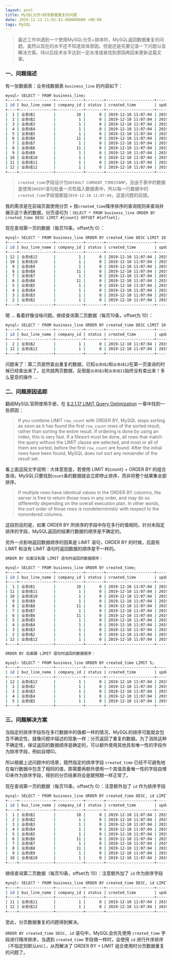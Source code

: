 ```yaml
---
layout: post
title: MySQL分页+排序数据重复的问题
date: 2019-12-12 11:03:43.000000000 +08:00
tags: MySQL
---
```


>最近工作中遇到一个使用MySQL分页+排序时，MySQL返回数据重复的问题。虽然以现在的水平还不知道具体原因，但是还是先要记录一下问题以及解决方案。待以后技术水平达到一定水准或者找到原因再回来更新这篇文章。

### 一、问题描述

有一张数据表：业务线数据表 `business_line` 的内容如下：

```bash
mysql> SELECT * FROM business_line;
+----+---------------+------------+--------+---------------------+---------------------+
| id | buz_line_name | company_id | status | created_time        | updated_time        |
+----+---------------+------------+--------+---------------------+---------------------+
|  1 | 业务线1        |         10 |      0 | 2019-12-10 11:07:04 | 2019-12-12 10:47:04 |
|  2 | 业务线2        |          1 |      0 | 2019-12-10 11:07:04 | 2019-12-12 11:41:21 |
|  3 | 业务线3        |          1 |      0 | 2019-12-10 11:07:04 | 2019-12-12 11:41:22 |
|  4 | 业务线4        |          1 |      0 | 2019-12-10 11:07:04 | 2019-12-12 11:41:23 |
|  5 | 业务线5        |          1 |      0 | 2019-12-10 11:07:04 | 2019-12-12 11:41:24 |
|  6 | 业务线6        |         11 |      0 | 2019-12-10 11:07:04 | 2019-12-12 11:41:25 |
|  7 | 业务线7        |          1 |      0 | 2019-12-10 11:07:04 | 2019-12-12 11:41:26 |
|  8 | 业务线8        |         11 |      0 | 2019-12-10 11:07:04 | 2019-12-12 11:41:27 |
|  9 | 业务线9        |          1 |      0 | 2019-12-10 11:07:04 | 2019-12-12 11:41:28 |
| 10 | 业务线10       |          1 |      0 | 2019-12-10 11:07:04 | 2019-12-12 11:41:30 |
| 11 | 业务线11       |          1 |      0 | 2019-12-10 11:07:04 | 2019-12-12 11:41:34 |
| 12 | 业务线12       |          1 |      0 | 2019-12-10 11:07:04 | 2019-12-12 11:41:37 |
+----+---------------+------------+--------+---------------------+---------------------+
```

>`created_time`字段设计为`DEFAULT CURRENT_TIMESTAMP`，且由于表中的数据是使用`INSERT`语句批量一次性插入数据表中，所以每一行数据中的`created_time`字段值都是`2019-12-10 11:07:04`，这是问题的前提。

我的需求是在前端页面使用分页 + 按`created_time`降序排序的查询规则来查询并展示这个表的数据，分页语句为：`SELECT * FROM business_line ORDER BY created_time DESC LIMIT #{count} OFFSET #{offset};`

现在查询第一页的数据（每页10条，offset为 0）：

```bash
mysql> SELECT * FROM business_line ORDER BY created_time DESC LIMIT 10 OFFSET 0;
+----+---------------+------------+--------+---------------------+---------------------+
| id | buz_line_name | company_id | status | created_time        | updated_time        |
+----+---------------+------------+--------+---------------------+---------------------+
| 12 | 业务线12       |          1 |      0 | 2019-12-10 11:07:04 | 2019-12-12 11:41:37 |
| 10 | 业务线10       |          1 |      0 | 2019-12-10 11:07:04 | 2019-12-12 11:41:30 |
|  9 | 业务线9        |          1 |      0 | 2019-12-10 11:07:04 | 2019-12-12 11:41:28 |
|  8 | 业务线8        |         11 |      0 | 2019-12-10 11:07:04 | 2019-12-12 11:41:27 |
|  7 | 业务线7        |          1 |      0 | 2019-12-10 11:07:04 | 2019-12-12 11:41:26 |
|  6 | 业务线6        |         11 |      0 | 2019-12-10 11:07:04 | 2019-12-12 11:41:25 |
|  5 | 业务线5        |          1 |      0 | 2019-12-10 11:07:04 | 2019-12-12 11:41:24 |
|  4 | 业务线4        |          1 |      0 | 2019-12-10 11:07:04 | 2019-12-12 11:41:23 |
|  3 | 业务线3        |          1 |      0 | 2019-12-10 11:07:04 | 2019-12-12 11:41:22 |
|  2 | 业务线2        |          1 |      0 | 2019-12-10 11:07:04 | 2019-12-12 11:41:21 |
+----+---------------+------------+--------+---------------------+---------------------+
```

嗯 ... 看着好像没啥问题。继续查询第二页数据（每页10条，offset为 10）：

````bash
mysql> SELECT * FROM business_line ORDER BY created_time DESC LIMIT 10 OFFSET 10;
+----+---------------+------------+--------+---------------------+---------------------+
| id | buz_line_name | company_id | status | created_time        | updated_time        |
+----+---------------+------------+--------+---------------------+---------------------+
|  2 | 业务线2        |          1 |      0 | 2019-12-10 11:07:04 | 2019-12-12 11:41:21 |
| 12 | 业务线12       |          1 |      0 | 2019-12-10 11:07:04 | 2019-12-12 11:41:37 |
+----+---------------+------------+--------+---------------------+---------------------+
````

问题来了：第二页居然查出重复的数据，已知`业务线2`和`业务线12`在第一页查询的时候已经查出来了。总共就两页数据，反倒是`业务线1`和`业务线11`始终没有查出来！多么窒息的操作 ...

### 二、问题原因追踪

翻阅MySQL官网使用手册，在 [8.2.1.17 LIMIT Query Optimization](https://dev.mysql.com/doc/refman/5.7/en/limit-optimization.html) 一章中找到一些原因：

>If you combine LIMIT `row_count` with ORDER BY, MySQL stops sorting as soon as it has found the first `row_count` rows of the sorted result, rather than sorting the entire result. If ordering is done by using an index, this is very fast. If a filesort must be done, all rows that match the query without the LIMIT clause are selected, and most or all of them are sorted, before the first `row_count` are found. After the initial rows have been found, MySQL does not sort any remainder of the result set.

看上面这段文字说明：大体意思是，若使用 LIMIT #{count} + ORDER BY 的组合查询，MySQL只要找到`count`条的数据就会立即停止排序，而非将整个结果集全部排序。

>If multiple rows have identical values in the ORDER BY columns, the server is free to return those rows in any order, and may do so differently depending on the overall execution plan. In other words, the sort order of those rows is nondeterministic with respect to the nonordered columns.

这段则说的是，如果 ORDER BY 所排序的字段中存在多行的值相同，针对未指定排序的字段，MySQL返回的结果行数据的顺序是不确定的。

另外一点影响返回数据顺序的因素是 LIMIT 语句，ORDER BY 的时候，后面有 LIMIT 和没有 LIMIT 语句时返回数据的顺序是不一样的。

```bash
ORDER BY 后面没有跟 LIMIT 语句时返回的数据顺序：

mysql> SELECT * FROM business_line ORDER BY created_time;
+----+---------------+------------+--------+---------------------+---------------------+
| id | buz_line_name | company_id | status | created_time        | updated_time        |
+----+---------------+------------+--------+---------------------+---------------------+
|  1 | 业务线1        |         10 |      0 | 2019-12-10 11:07:04 | 2019-12-12 10:47:04 |
| 11 | 业务线11       |          1 |      0 | 2019-12-10 11:07:04 | 2019-12-12 11:41:34 |
| 10 | 业务线10       |          1 |      0 | 2019-12-10 11:07:04 | 2019-12-12 11:41:30 |
|  9 | 业务线9        |          1 |      0 | 2019-12-10 11:07:04 | 2019-12-12 11:41:28 |
|  8 | 业务线8        |         11 |      0 | 2019-12-10 11:07:04 | 2019-12-12 11:41:27 |
|  7 | 业务线7        |          1 |      0 | 2019-12-10 11:07:04 | 2019-12-12 11:41:26 |
|  6 | 业务线6        |         11 |      0 | 2019-12-10 11:07:04 | 2019-12-12 11:41:25 |
|  5 | 业务线5        |          1 |      0 | 2019-12-10 11:07:04 | 2019-12-12 11:41:24 |
|  4 | 业务线4        |          1 |      0 | 2019-12-10 11:07:04 | 2019-12-12 11:41:23 |
|  3 | 业务线3        |          1 |      0 | 2019-12-10 11:07:04 | 2019-12-12 11:41:22 |
|  2 | 业务线2        |          1 |      0 | 2019-12-10 11:07:04 | 2019-12-12 11:41:21 |
| 12 | 业务线12       |          1 |      0 | 2019-12-10 11:07:04 | 2019-12-12 11:41:37 |
+----+---------------+------------+--------+---------------------+---------------------+

ORDER BY 后面跟 LIMIT 语句时返回的数据顺序：

mysql> SELECT * FROM business_line ORDER BY created_time LIMIT 5;
+----+---------------+------------+--------+---------------------+---------------------+
| id | buz_line_name | company_id | status | created_time        | updated_time        |
+----+---------------+------------+--------+---------------------+---------------------+
| 12 | 业务线12       |          1 |      0 | 2019-12-10 11:07:04 | 2019-12-12 11:41:37 |
|  2 | 业务线2        |          1 |      0 | 2019-12-10 11:07:04 | 2019-12-12 11:41:21 |
|  3 | 业务线3        |          1 |      0 | 2019-12-10 11:07:04 | 2019-12-12 11:41:22 |
|  4 | 业务线4        |          1 |      0 | 2019-12-10 11:07:04 | 2019-12-12 11:41:23 |
|  5 | 业务线5        |          1 |      0 | 2019-12-10 11:07:04 | 2019-12-12 11:41:24 |
+----+---------------+------------+--------+---------------------+---------------------+
```

### 三、问题解决方案

当指定的排序字段存在多行数据中的值都一样的情况，MySQL的排序可能就会包含不确定性，就像问题中描述的现象一样：分页返回了重复的数据。为了消除这种不确定性，保证返回的数据顺序是确定的，可以额外使用其他具有唯一性的字段作为排序字段，例如自增ID。

所以根据上述问题中的场景，既然指定的排序字段 `created_time` 已经不可避免地在每行数据中包含了相同的值，那需要再额外使用一个其值具备唯一性的字段自增ID来作为排序字段，得到的分页结果将会是跟预期一样正常了。

现在查询第一页的数据（每页10条，offset为 0）：注意额外加了 `id` 作为排序字段

```bash
mysql> SELECT * FROM business_line ORDER BY created_time DESC, id LIMIT 10 OFFSET 0;
+----+---------------+------------+--------+---------------------+---------------------+
| id | buz_line_name | company_id | status | created_time        | updated_time        |
+----+---------------+------------+--------+---------------------+---------------------+
|  1 | 业务线1        |         10 |      0 | 2019-12-10 11:07:04 | 2019-12-12 10:47:04 |
|  2 | 业务线2        |          1 |      0 | 2019-12-10 11:07:04 | 2019-12-12 11:41:21 |
|  3 | 业务线3        |          1 |      0 | 2019-12-10 11:07:04 | 2019-12-12 11:41:22 |
|  4 | 业务线4        |          1 |      0 | 2019-12-10 11:07:04 | 2019-12-12 11:41:23 |
|  5 | 业务线5        |          1 |      0 | 2019-12-10 11:07:04 | 2019-12-12 11:41:24 |
|  6 | 业务线6        |         11 |      0 | 2019-12-10 11:07:04 | 2019-12-12 11:41:25 |
|  7 | 业务线7        |          1 |      0 | 2019-12-10 11:07:04 | 2019-12-12 11:41:26 |
|  8 | 业务线8        |         11 |      0 | 2019-12-10 11:07:04 | 2019-12-12 11:41:27 |
|  9 | 业务线9        |          1 |      0 | 2019-12-10 11:07:04 | 2019-12-12 11:41:28 |
| 10 | 业务线10       |          1 |      0 | 2019-12-10 11:07:04 | 2019-12-12 11:41:30 |
+----+---------------+------------+--------+---------------------+---------------------+
```

继续查询第二页数据（每页10条，offset为 10）：注意额外加了 `id` 作为排序字段

```bash
mysql> SELECT * FROM business_line ORDER BY created_time DESC, id LIMIT 10 OFFSET 10;
+----+---------------+------------+--------+---------------------+---------------------+
| id | buz_line_name | company_id | status | created_time        | updated_time        |
+----+---------------+------------+--------+---------------------+---------------------+
| 11 | 业务线11       |          1 |      0 | 2019-12-10 11:07:04 | 2019-12-12 11:41:34 |
| 12 | 业务线12       |          1 |      0 | 2019-12-10 11:07:04 | 2019-12-12 11:41:37 |
+----+---------------+------------+--------+---------------------+---------------------+
```

至此，分页数据重复的问题得到解决。

`ORDER BY created_time DESC, id` 语句中，MySQL会优先使用 `created_time` 字段进行降序排序，当遇到 `created_time` 字段值一样时，会使用 `id` 进行升序排序（不指定则默认`ASC`），从而解决了 ORDER BY + LIMIT 组合使用时分页数据重复的问题了。